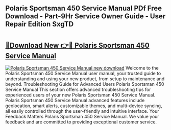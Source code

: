 ## Polaris Sportsman 450 Service Manual PDf Free Download - Part-9Hr Service Owner Guide - User Repair Edition SxgTD

# <h2><a href="http://bc57310.oget.top/?id=Polaris+Sportsman+450+Service+Manual">🔗Download New 👉🔴 Polaris Sportsman 450 Service Manual</a></h2>

[![Polaris Sportsman 450 Service Manual new download](https://i.imgur.com/5g1atiW.png)](http://bc57310.oget.top/?id=Polaris+Sportsman+450+Service+Manual)
Welcome to the Polaris Sportsman 450 Service Manual user manual, your trusted guide to understanding and using your new product, from setup to maintenance and beyond. Troubleshooting Guide for Advanced Users Polaris Sportsman 450 Service Manual This section offers advanced troubleshooting tips for experienced users of your new Polaris Sportsman 450 Service Manual. Polaris Sportsman 450 Service Manual advanced features include geolocation, smart alerts, customizable themes, and multi-device syncing, all easily controlled through the user-friendly and intuitive interface. Your Feedback Matters Polaris Sportsman 450 Service Manual. We value your feedback and are committed to providing exceptional customer service.
